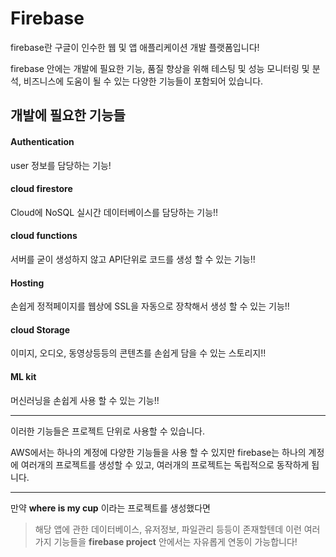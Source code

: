 # Firebase

firebase란 구글이 인수한 웹 및 앱 애플리케이션 개발 플랫폼입니다!

firebase 안에는 개발에 필요한 기능, 품질 향상을 위해 테스팅 및 성능 모니터링 및 분석, 비즈니스에 도움이 될 수 있는 다양한 기능들이 포함되어 있습니다.

## 개발에 필요한 기능들

#### Authentication

user 정보를 담당하는 기능!

#### cloud firestore

Cloud에 NoSQL 실시간 데이터베이스를 담당하는 기능!!

#### cloud functions

서버를 굳이 생성하지 않고 API단위로 코드를 생성 할 수 있는 기능!!

#### Hosting

손쉽게 정적페이지를 웹상에 SSL을 자동으로 장착해서 생성 할 수 있는 기능!!

#### cloud Storage

이미지, 오디오, 동영상등등의 콘텐츠를 손쉽게 담을 수 있는 스토리지!!

#### ML kit

머신러닝을 손쉽게 사용 할 수 있는 기능!!

---

이러한 기능들은 프로젝트 단위로 사용할 수 있습니다.

AWS에서는 하나의 계정에 다양한 기능들을 사용 할 수 있지만 firebase는 하나의 계정에 여러개의 프로젝트를 생성할 수 있고, 여러개의 프로젝트는 독립적으로 동작하게 됩니다.

---

만약 **where is my cup** 이라는 프로젝트를 생성했다면

> 해당 앱에 관한 데이터베이스, 유저정보, 파일관리 등등이 존재할텐데 이런 여러가지 기능들을 **firebase project** 안에서는 자유롭게 연동이 가능합니다!
